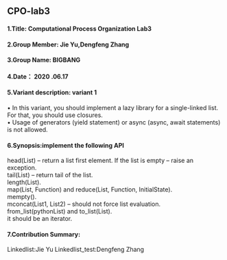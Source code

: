 CPO-lab3
----

#### 1.Title: Computational Process Organization Lab3

#### 2.Group Member: Jie Yu,Dengfeng Zhang

#### 3.Group Name: BIGBANG

#### 4.Date： 2020 .06.17

#### 5.Variant description: variant 1

  • In this variant, you should implement a lazy library for a single-linked list. For that, you should use closures.   
  • Usage of generators (yield statement) or async (async, await statements) is not allowed.
#### 6.Synopsis:implement the following API

  head(List) – return a list first element. If the list is empty – raise an exception.  
  tail(List) – return tail of the list.  
  length(List).  
  map(List, Function) and reduce(List, Function, InitialState).  
  mempty().  
  mconcat(List1, List2) – should not force list evaluation.  
  from_list(pythonList) and to_list(List).  
  it should be an iterator.  
  
#### 7.Contribution Summary:
  Linkedlist:Jie Yu
  Linkedlist_test:Dengfeng Zhang

